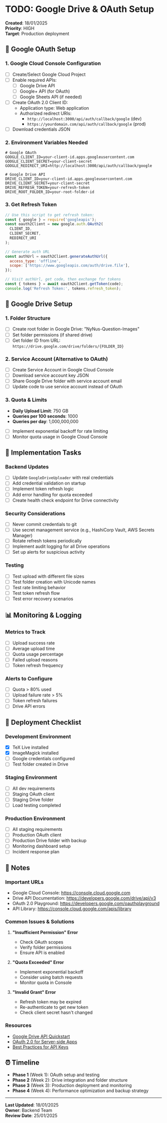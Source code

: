# TODO: Google Drive & OAuth Setup
**Created**: 18/01/2025  
**Priority**: HIGH  
**Target**: Production deployment

## 🔐 Google OAuth Setup

### 1. Google Cloud Console Configuration
- [ ] Create/Select Google Cloud Project
- [ ] Enable required APIs:
  - [ ] Google Drive API
  - [ ] Google+ API (for OAuth)
  - [ ] Google Sheets API (if needed)
- [ ] Create OAuth 2.0 Client ID:
  - Application type: Web application
  - Authorized redirect URIs:
    - `http://localhost:3000/api/auth/callback/google` (dev)
    - `https://yourdomain.com/api/auth/callback/google` (prod)
- [ ] Download credentials JSON

### 2. Environment Variables Needed
```env
# Google OAuth
GOOGLE_CLIENT_ID=your-client-id.apps.googleusercontent.com
GOOGLE_CLIENT_SECRET=your-client-secret
GOOGLE_REDIRECT_URI=http://localhost:3000/api/auth/callback/google

# Google Drive API
DRIVE_CLIENT_ID=your-client-id.apps.googleusercontent.com
DRIVE_CLIENT_SECRET=your-client-secret
DRIVE_REFRESH_TOKEN=your-refresh-token
DRIVE_ROOT_FOLDER_ID=your-root-folder-id
```

### 3. Get Refresh Token
```javascript
// Use this script to get refresh token:
const { google } = require('googleapis');
const oauth2Client = new google.auth.OAuth2(
  CLIENT_ID,
  CLIENT_SECRET,
  REDIRECT_URI
);

// Generate auth URL
const authUrl = oauth2Client.generateAuthUrl({
  access_type: 'offline',
  scope: ['https://www.googleapis.com/auth/drive.file'],
});

// Visit authUrl, get code, then exchange for tokens
const { tokens } = await oauth2Client.getToken(code);
console.log('Refresh Token:', tokens.refresh_token);
```

## 📁 Google Drive Setup

### 1. Folder Structure
- [ ] Create root folder in Google Drive: "NyNus-Question-Images"
- [ ] Set folder permissions (if shared drive)
- [ ] Get folder ID from URL: `https://drive.google.com/drive/folders/{FOLDER_ID}`

### 2. Service Account (Alternative to OAuth)
- [ ] Create Service Account in Google Cloud Console
- [ ] Download service account key JSON
- [ ] Share Google Drive folder with service account email
- [ ] Update code to use service account instead of OAuth

### 3. Quota & Limits
- **Daily Upload Limit**: 750 GB
- **Queries per 100 seconds**: 1000
- **Queries per day**: 1,000,000,000
- [ ] Implement exponential backoff for rate limiting
- [ ] Monitor quota usage in Google Cloud Console

## 🔧 Implementation Tasks

### Backend Updates
- [ ] Update `GoogleDriveUploader` with real credentials
- [ ] Add credential validation on startup
- [ ] Implement token refresh logic
- [ ] Add error handling for quota exceeded
- [ ] Create health check endpoint for Drive connectivity

### Security Considerations
- [ ] Never commit credentials to git
- [ ] Use secret management service (e.g., HashiCorp Vault, AWS Secrets Manager)
- [ ] Rotate refresh tokens periodically
- [ ] Implement audit logging for all Drive operations
- [ ] Set up alerts for suspicious activity

### Testing
- [ ] Test upload with different file sizes
- [ ] Test folder creation with Unicode names
- [ ] Test rate limiting behavior
- [ ] Test token refresh flow
- [ ] Test error recovery scenarios

## 📊 Monitoring & Logging

### Metrics to Track
- [ ] Upload success rate
- [ ] Average upload time
- [ ] Quota usage percentage
- [ ] Failed upload reasons
- [ ] Token refresh frequency

### Alerts to Configure
- [ ] Quota > 80% used
- [ ] Upload failure rate > 5%
- [ ] Token refresh failures
- [ ] Drive API errors

## 🚀 Deployment Checklist

### Development Environment
- [x] TeX Live installed
- [x] ImageMagick installed
- [ ] Google credentials configured
- [ ] Test folder created in Drive

### Staging Environment
- [ ] All dev requirements
- [ ] Staging OAuth client
- [ ] Staging Drive folder
- [ ] Load testing completed

### Production Environment
- [ ] All staging requirements
- [ ] Production OAuth client
- [ ] Production Drive folder with backup
- [ ] Monitoring dashboard setup
- [ ] Incident response plan

## 📝 Notes

### Important URLs
- Google Cloud Console: https://console.cloud.google.com
- Drive API Documentation: https://developers.google.com/drive/api/v3
- OAuth 2.0 Playground: https://developers.google.com/oauthplayground
- API Library: https://console.cloud.google.com/apis/library

### Common Issues & Solutions

1. **"Insufficient Permission" Error**
   - Check OAuth scopes
   - Verify folder permissions
   - Ensure API is enabled

2. **"Quota Exceeded" Error**
   - Implement exponential backoff
   - Consider using batch requests
   - Monitor quota in Console

3. **"Invalid Grant" Error**
   - Refresh token may be expired
   - Re-authenticate to get new token
   - Check client secret hasn't changed

### Resources
- [Google Drive API Quickstart](https://developers.google.com/drive/api/v3/quickstart/nodejs)
- [OAuth 2.0 for Server-side Apps](https://developers.google.com/identity/protocols/oauth2/web-server)
- [Best Practices for API Keys](https://cloud.google.com/docs/authentication/best-practices-applications)

## ⏰ Timeline
- **Phase 1** (Week 1): OAuth setup and testing
- **Phase 2** (Week 2): Drive integration and folder structure
- **Phase 3** (Week 3): Production deployment and monitoring
- **Phase 4** (Week 4): Performance optimization and backup strategy

---
**Last Updated**: 18/01/2025  
**Owner**: Backend Team  
**Review Date**: 25/01/2025